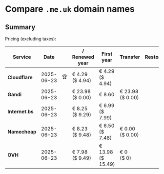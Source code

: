 # Compare `.me.uk` domain names

## Summary

Pricing (excluding taxes):

| Service | Date |  | / Renewed year | First year | Transfer | Restoration |
|--|--|--|--|--|--|--|
| **Cloudflare** | 2025-06-23 | 🏆 | € 4.29<br>($ 4.94) | € 4.29<br>($ 4.94) |  |  |
| **Gandi** | 2025-06-23 |  | € 23.98<br>($ 0.00) | € 8.60 | € 23.98<br>($ 0.00) |  |
| **Internet.bs** | 2025-06-23 |  | € 8.25<br>($ 9.29) | € 6.99<br>($ 7.99) |  |  |
| **Namecheap** | 2025-06-23 |  | € 8.23<br>($ 9.48) | € 6.50<br>($ 7.48) | € 0.00<br>($ 0.00) |  |
| **OVH** | 2025-06-23 |  | € 7.98<br>($ 9.49) | € 13.98<br>($ 15.49) | € 0<br>($ 0) |  |
